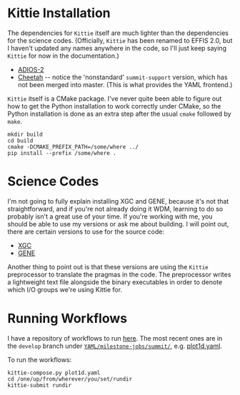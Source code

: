 # Kittie Installation

The dependencies for `Kittie` itself are much lighter than the dependencies for the science codes.
(Officially, `Kittie` has been renamed to EFFIS 2.0, but I haven't updated any names anywhere in the code, 
so I'll just keep saying `Kittie` for now in the documentation.)

* [ADIOS-2](https://github.com/ornladios/ADIOS2)
* [Cheetah](https://github.com/suchyta1/cheetah/tree/summit-support) -- notice the 'nonstandard' `summit-support` version, which has not been merged into master. (This is what provides the YAML frontend.)

`Kittie` itself is a CMake package. 
I've never quite been able to figure out how to get the Python installation to work correctly under CMake, 
so the Python installation is done as an extra step after the usual `cmake` followed by `make`.

```
mkdir build
cd build
cmake -DCMAKE_PREFIX_PATH=/some/where ../
pip install --prefix /some/where .
```


# Science Codes

I'm not going to fully explain installing XGC and GENE, because it's not that straightforward, and if you're not already doing it WDM,
learning to do so probably isn't a great use of your time. If you're working with me, you should be able to use my versions or ask me about building.
I will point out, there are certain versions to use for the source code:

* [XGC](https://github.com/suchyta1/XGC-Devel/tree/effis)
* [GENE](https://gitlab.mpcdf.mpg.de/ext-a1e80ec9999b/gene-dev/tree/xgc-user)


Another thing to point out is that these versions are using the `Kittie` preprocessor to translate the pragmas in the code.
The preprocessor writes a lightweight text file alongside the binary executables in order to denote which I/O groups we're using Kittie for.


# Running Workflows

I have a repository of workflows to run [here](https://github.com/suchyta1/kittie-wdm/tree/develop).
The most recent ones are in the `develop` branch under [`YAML/milestone-jobs/summit/`](https://github.com/suchyta1/kittie-wdm/tree/develop/YAML/milestone-jobs/summit),
e.g. [plot1d.yaml](https://github.com/suchyta1/kittie-wdm/blob/develop/YAML/milestone-jobs/summit/plot1d.yaml).

To run the workflows:

```
kittie-compose.py plot1d.yaml
cd /one/up/from/wherever/you/set/rundir
kittie-submit rundir
```
